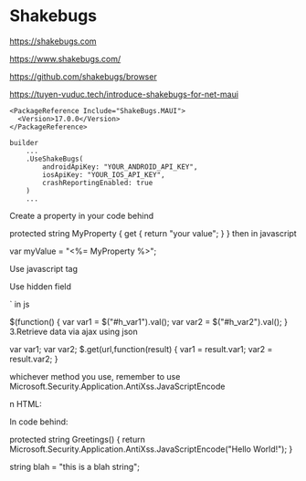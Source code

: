 # Shakebugs

https://shakebugs.com

https://www.shakebugs.com/

https://github.com/shakebugs/browser

https://tuyen-vuduc.tech/introduce-shakebugs-for-net-maui

```
<PackageReference Include="ShakeBugs.MAUI">
  <Version>17.0.0</Version>
</PackageReference>
```

```
builder
    ...
    .UseShakeBugs(
        androidApiKey: "YOUR_ANDROID_API_KEY",
        iosApiKey: "YOUR_IOS_API_KEY",
        crashReportingEnabled: true
    )
    ...
```

Create a property in your code behind

protected string MyProperty { get { return "your value"; } }
then in javascript

var myValue = "<%= MyProperty %>";


Use javascript tag

<script>
    var var1 = @var1;  
    var var2 = @var2;  
</script>
Use hidden field

<input type="hidden" value="@var1" id="h_var1"/>  
<input type="hidden" value="@var2" id="h_var2" />`
in js

$(function()
{
    var var1 = $("#h_var1").val();
    var var2 = $("#h_var2").val();
}
3.Retrieve data via ajax using json

var var1;
var var2;
    $.get(url,function(result)
    {
        var1 = result.var1; var2 = result.var2;
     }


whichever method you use, remember to use Microsoft.Security.Application.AntiXss.JavaScriptEncode


n HTML:

<script type="text/javascript">
  alert(<%=Greetings()%>);
</script>
In code behind:

protected string Greetings()
{
    return Microsoft.Security.Application.AntiXss.JavaScriptEncode("Hello World!");
}






string blah = "this is a blah string";



<script type="text/javascript"> var JavascriptBlah = '<%=blah%>'</script>